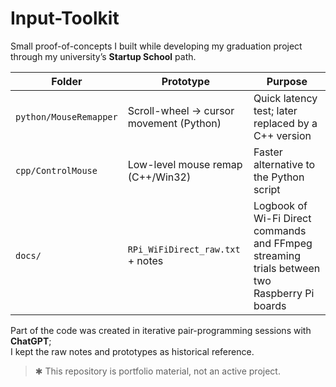 # Input-Toolkit

Small proof-of-concepts I built while developing my graduation project
through my university’s **Startup School** path.

| Folder | Prototype | Purpose |
|--------|-----------|---------|
| `python/MouseRemapper` | Scroll-wheel → cursor movement (Python) | Quick latency test; later replaced by a C++ version |
| `cpp/ControlMouse`    | Low-level mouse remap (C++/Win32) | Faster alternative to the Python script |
| `docs/`               | `RPi_WiFiDirect_raw.txt` + notes | Logbook of Wi-Fi Direct commands and FFmpeg streaming trials between two Raspberry Pi boards |

Part of the code was created in iterative pair-programming sessions with **ChatGPT**;  
I kept the raw notes and prototypes as historical reference.

> ✱ This repository is portfolio material, not an active project.
